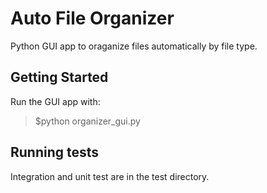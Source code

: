 # Auto File Organizer

Python GUI app to oraganize files automatically by file type.

## Getting Started

Run the GUI app with:

>$python organizer_gui.py

## Running tests

Integration and unit test are in the test directory. 
